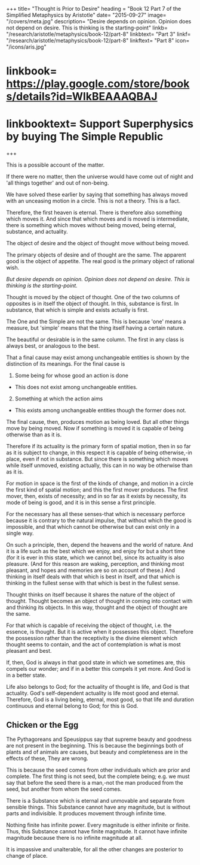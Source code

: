 +++
title= "Thought is Prior to Desire"
heading = "Book 12 Part 7 of the Simplified Metaphysics by Aristotle"
date= "2015-09-27"
image= "/covers/meta.jpg"
description= "Desire depends on opinion. Opinion does not depend on desire. This is thinking is the starting-point"
linkb= "/research/aristotle/metaphysics/book-12/part-8"
linkbtext= "Part 3"
linkf= "/research/aristotle/metaphysics/book-12/part-8"
linkftext= "Part 8"
icon= "/icons/aris.jpg"
# linkbook= https://play.google.com/store/books/details?id=WlkBEAAAQBAJ
# linkbooktext= Support Superphysics by buying The Simple Republic
+++

This is a possible account of the matter.

If there were no matter, then the universe would have come out of night and 'all things together' and out of non-being. 

We have solved these earlier by saying that something has always moved with an unceasing motion in a circle. This is not a theory. This is a fact. 

Therefore, the first heaven is eternal. There is therefore also something which moves it. And since that which moves and is moved is intermediate, there is something which moves without being moved, being eternal, substance, and actuality. 

The object of desire and the object of thought move without being moved. 

The primary objects of desire and of thought are the same. The apparent good is the object of appetite. The real good is the primary object of rational wish. 

*But desire depends on opinion. Opinion does not depend on desire. This is thinking is the starting-point.* 

Thought is moved by the object of thought. One of the two columns of opposites is in itself the object of thought. In this, substance is first. In substance, that which is simple and exists actually is first. 

The One and the Simple are not the same. This is because 'one' means a measure, but 'simple' means that the thing itself having a certain nature. 

The beautiful or desirable is in the same column. The first in any class is always best, or analogous to the best.

That a final cause may exist among unchangeable entities is shown by the distinction of its meanings. For the final cause is

1. Some being for whose good an action is done
 - This does not exist among unchangeable entities. 
2. Something at which the action aims
  - This exists among unchangeable entities though the former does not. 

The final cause, then, produces motion as being loved. But all other things move by being moved. Now if something is moved it is capable of being otherwise than as it is. 

Therefore if its actuality is the primary form of spatial motion, then in so far as it is subject to change, in this respect it is capable of being otherwise,-in place, even if not in substance. But since there is something which moves while itself unmoved, existing actually, this can in no way be otherwise than as it is. 

For motion in space is the first of the kinds of change, and motion in a circle the first kind of spatial motion; and this the first mover produces. The first mover, then, exists of necessity; and in so far as it exists by necessity, its mode of being is good, and it is in this sense a first principle. 

For the necessary has all these senses-that which is necessary perforce because it is contrary to the natural impulse, that without which the good is impossible, and that which cannot be otherwise but can exist only in a single way.

On such a principle, then, depend the heavens and the world of nature. And it is a life such as the best which we enjoy, and enjoy for but a short time (for it is ever in this state, which we cannot be), since its actuality is also pleasure. (And for this reason are waking, perception, and thinking most pleasant, and hopes and memories are so on account of these.) And thinking in itself deals with that which is best in itself, and that which is thinking in the fullest sense with that which is best in the fullest sense. 

Thought thinks on itself because it shares the nature of the object of thought. Thought becomes an object of thought in coming into contact with and thinking its objects. In this way, thought and the object of thought are the same. 

For that which is capable of receiving the object of thought, i.e. the essence, is thought. But it is active when it possesses this object. Therefore the possession rather than the receptivity is the divine element which thought seems to contain, and the act of contemplation is what is most pleasant and best. 

If, then, God is always in that good state in which we sometimes are, this compels our wonder; and if in a better this compels it yet more. And God is in a better state. 

Life also belongs to God; for the actuality of thought is life, and God is that actuality. God's self-dependent actuality is life most good and eternal. Therefore, God is a living being, eternal, most good, so that life and duration continuous and eternal belong to God; for this is God.


## Chicken or the Egg

The Pythagoreans and Speusippus say that supreme beauty and goodness are not present in the beginning. This is because the beginnings both of plants and of animals are causes, but beauty and completeness are in the effects of these, They are wrong. 

This is because the seed comes from other individuals which are prior and complete. The first thing is not seed, but the complete being; e.g. we must say that before the seed there is a man,-not the man produced from the seed, but another from whom the seed comes.

There is a Substance which is eternal and unmovable and separate from sensible things. This Substance cannot have any magnitude, but is without parts and indivisible. It produces movement through infinite time. 

Nothing finite has infinite power. Every magnitude is either infinite or finite. Thus, this Substance cannot have finite magnitude. It cannot have infinite magnitude because there is no infinite magnitude at all. 

It is impassive and unalterable, for all the other changes are posterior to change of place.


